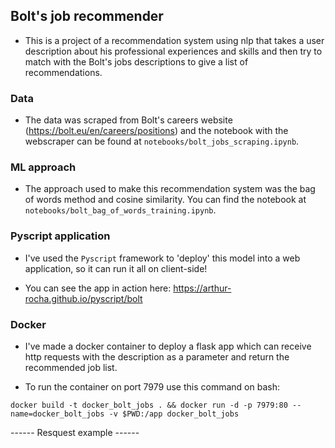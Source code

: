 ## Bolt's job recommender

- This is a project of a recommendation system using nlp that takes a user description about his professional experiences and skills and then try to match with the Bolt's jobs descriptions to give a list of recommendations.

### Data

- The data was scraped from Bolt's careers website (https://bolt.eu/en/careers/positions) and the notebook with the webscraper can be found at `notebooks/bolt_jobs_scraping.ipynb`.

### ML approach

- The approach used to make this recommendation system was the bag of words method and cosine similarity. You can find the notebook at `notebooks/bolt_bag_of_words_training.ipynb`.

### Pyscript application

- I've used the `Pyscript` framework to 'deploy' this model into a web application, so it can run it all on client-side!

- You can see the app in action here: https://arthur-rocha.github.io/pyscript/bolt

### Docker

- I've made a docker container to deploy a flask app which can receive http requests with the description as a parameter and return the recommended job list.

- To run the container on port 7979 use this command on bash:

`docker build -t docker_bolt_jobs . && docker run -d -p 7979:80 --name=docker_bolt_jobs -v $PWD:/app docker_bolt_jobs`

------ Resquest example ------


